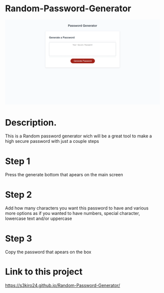 # Random-Password-Generator

![Main page](/assets/img/Password%20Generator.png)

# Description.

This is a Random password generator wich will be a great tool to make a high secure password with just a couple steps

# Step 1
Press the generate bottom that apears on the main screen

# Step 2
Add how many characters you want this password to have and various more options as if you wanted to have numbers, special character, lowercase text and/or uppercase

# Step 3 
Copy the password that apears on the box

# Link to this project
https://s3kiro24.github.io/Random-Password-Generator/